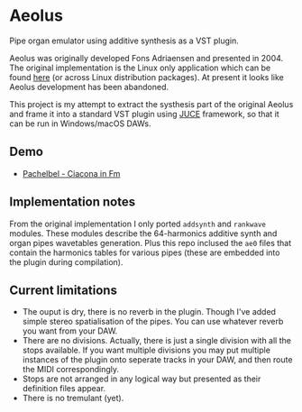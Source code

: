 # Aeolus
Pipe organ emulator using additive synthesis as a VST plugin.

Aeolus was originally developed Fons Adriaensen and presented in 2004. The original implementation is the Linux only application which can be found [here](https://kokkinizita.linuxaudio.org/linuxaudio/aeolus/) (or across Linux distribution packages). At present it looks like Aeolus development has been abandoned.

This project is my attempt to extract the systhesis part of the original Aeolus and frame it into a standard VST plugin using [JUCE](https://github.com/juce-framework/JUCE) framework, so that it can be run in Windows/macOS DAWs.

## Demo
- [Pachelbel - Ciacona in Fm](demo/Pachelbel_Ciacona_in_Fm.mp3)

## Implementation notes

From the original implementation I only ported `addsynth` and `rankwave` modules. These modules describe the 64-harmonics additive synth and organ pipes wavetables generation. Plus this repo inclused the `ae0` files that contain the harmonics tables for various pipes (these are embedded into the plugin during compilation).

## Current limitations
- The ouput is dry, there is no reverb in the plugin. Though I've added simple stereo spatialisation of the pipes. You can use whatever reverb you want from your DAW.
- There are no divisions. Actually, there is just a single division with all the stops available. If you want multiple divisions you may put multiple instances of the plugin onto seperate tracks in your DAW, and then route the MIDI correspondingly.
- Stops are not arranged in any logical way but presented as their definition files appear.
- There is no tremulant (yet).
